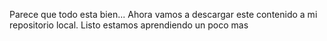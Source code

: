 Parece que todo esta bien...
Ahora vamos a descargar este contenido a mi repositorio local.
Listo estamos aprendiendo un poco mas